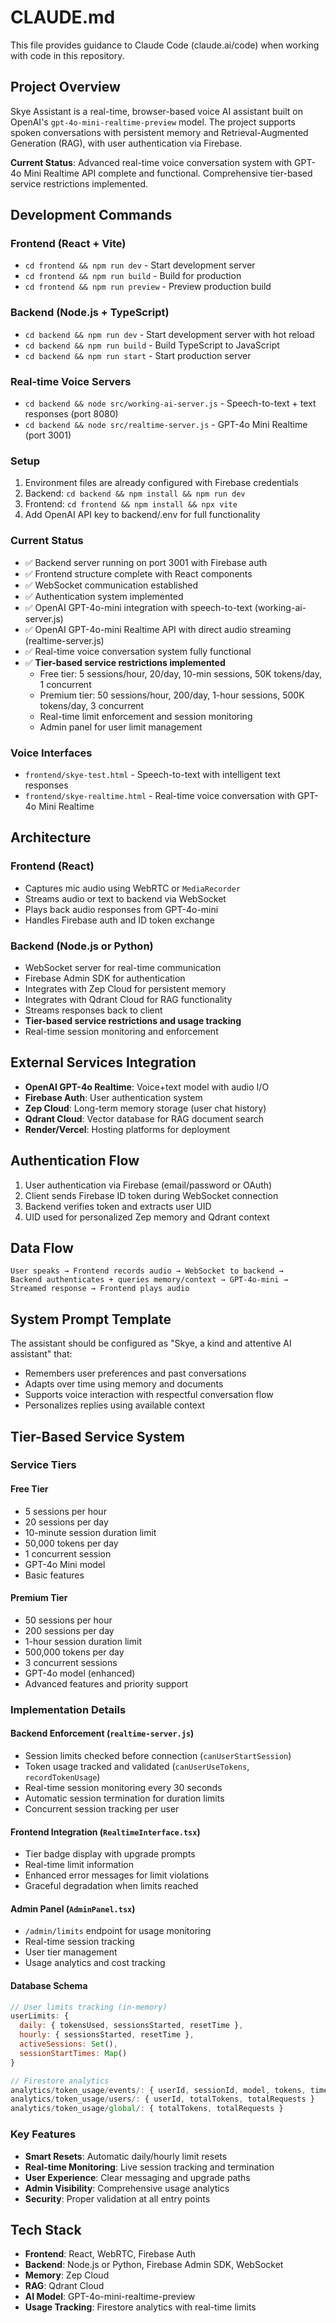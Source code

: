 # CLAUDE.md

This file provides guidance to Claude Code (claude.ai/code) when working with code in this repository.

## Project Overview

Skye Assistant is a real-time, browser-based voice AI assistant built on OpenAI's `gpt-4o-mini-realtime-preview` model. The project supports spoken conversations with persistent memory and Retrieval-Augmented Generation (RAG), with user authentication via Firebase.

**Current Status**: Advanced real-time voice conversation system with GPT-4o Mini Realtime API complete and functional. Comprehensive tier-based service restrictions implemented.

## Development Commands

### Frontend (React + Vite)
- `cd frontend && npm run dev` - Start development server
- `cd frontend && npm run build` - Build for production
- `cd frontend && npm run preview` - Preview production build

### Backend (Node.js + TypeScript)
- `cd backend && npm run dev` - Start development server with hot reload
- `cd backend && npm run build` - Build TypeScript to JavaScript
- `cd backend && npm run start` - Start production server

### Real-time Voice Servers
- `cd backend && node src/working-ai-server.js` - Speech-to-text + text responses (port 8080)
- `cd backend && node src/realtime-server.js` - GPT-4o Mini Realtime (port 3001)

### Setup
1. Environment files are already configured with Firebase credentials
2. Backend: `cd backend && npm install && npm run dev`
3. Frontend: `cd frontend && npm install && npx vite`
4. Add OpenAI API key to backend/.env for full functionality

### Current Status
- ✅ Backend server running on port 3001 with Firebase auth
- ✅ Frontend structure complete with React components
- ✅ WebSocket communication established
- ✅ Authentication system implemented
- ✅ OpenAI GPT-4o-mini integration with speech-to-text (working-ai-server.js)
- ✅ OpenAI GPT-4o-mini Realtime API with direct audio streaming (realtime-server.js)
- ✅ Real-time voice conversation system fully functional
- ✅ **Tier-based service restrictions implemented**
  - Free tier: 5 sessions/hour, 20/day, 10-min sessions, 50K tokens/day, 1 concurrent
  - Premium tier: 50 sessions/hour, 200/day, 1-hour sessions, 500K tokens/day, 3 concurrent
  - Real-time limit enforcement and session monitoring
  - Admin panel for user limit management

### Voice Interfaces
- `frontend/skye-test.html` - Speech-to-text with intelligent text responses
- `frontend/skye-realtime.html` - Real-time voice conversation with GPT-4o Mini Realtime

## Architecture

### Frontend (React)
- Captures mic audio using WebRTC or `MediaRecorder`
- Streams audio or text to backend via WebSocket
- Plays back audio responses from GPT-4o-mini
- Handles Firebase auth and ID token exchange

### Backend (Node.js or Python)
- WebSocket server for real-time communication
- Firebase Admin SDK for authentication
- Integrates with Zep Cloud for persistent memory
- Integrates with Qdrant Cloud for RAG functionality
- Streams responses back to client
- **Tier-based service restrictions and usage tracking**
- Real-time session monitoring and enforcement

## External Services Integration

- **OpenAI GPT-4o Realtime**: Voice+text model with audio I/O
- **Firebase Auth**: User authentication system
- **Zep Cloud**: Long-term memory storage (user chat history)
- **Qdrant Cloud**: Vector database for RAG document search
- **Render/Vercel**: Hosting platforms for deployment

## Authentication Flow

1. User authentication via Firebase (email/password or OAuth)
2. Client sends Firebase ID token during WebSocket connection
3. Backend verifies token and extracts user UID
4. UID used for personalized Zep memory and Qdrant context

## Data Flow

```
User speaks → Frontend records audio → WebSocket to backend → 
Backend authenticates + queries memory/context → GPT-4o-mini → 
Streamed response → Frontend plays audio
```

## System Prompt Template

The assistant should be configured as "Skye, a kind and attentive AI assistant" that:
- Remembers user preferences and past conversations
- Adapts over time using memory and documents
- Supports voice interaction with respectful conversation flow
- Personalizes replies using available context

## Tier-Based Service System

### Service Tiers

#### **Free Tier**
- 5 sessions per hour
- 20 sessions per day
- 10-minute session duration limit
- 50,000 tokens per day
- 1 concurrent session
- GPT-4o Mini model
- Basic features

#### **Premium Tier**
- 50 sessions per hour
- 200 sessions per day  
- 1-hour session duration limit
- 500,000 tokens per day
- 3 concurrent sessions
- GPT-4o model (enhanced)
- Advanced features and priority support

### Implementation Details

#### **Backend Enforcement** (`realtime-server.js`)
- Session limits checked before connection (`canUserStartSession`)
- Token usage tracked and validated (`canUserUseTokens`, `recordTokenUsage`)
- Real-time session monitoring every 30 seconds
- Automatic session termination for duration limits
- Concurrent session tracking per user

#### **Frontend Integration** (`RealtimeInterface.tsx`)
- Tier badge display with upgrade prompts
- Real-time limit information
- Enhanced error messages for limit violations
- Graceful degradation when limits reached

#### **Admin Panel** (`AdminPanel.tsx`)
- `/admin/limits` endpoint for usage monitoring
- Real-time session tracking
- User tier management
- Usage analytics and cost tracking

#### **Database Schema**
```javascript
// User limits tracking (in-memory)
userLimits: {
  daily: { tokensUsed, sessionsStarted, resetTime },
  hourly: { sessionsStarted, resetTime },
  activeSessions: Set(),
  sessionStartTimes: Map()
}

// Firestore analytics
analytics/token_usage/events/: { userId, sessionId, model, tokens, timestamp }
analytics/token_usage/users/: { userId, totalTokens, totalRequests }
analytics/token_usage/global/: { totalTokens, totalRequests }
```

### Key Features
- **Smart Resets**: Automatic daily/hourly limit resets
- **Real-time Monitoring**: Live session tracking and termination
- **User Experience**: Clear messaging and upgrade paths
- **Admin Visibility**: Comprehensive usage analytics
- **Security**: Proper validation at all entry points

## Tech Stack

- **Frontend**: React, WebRTC, Firebase Auth
- **Backend**: Node.js or Python, Firebase Admin SDK, WebSocket
- **Memory**: Zep Cloud
- **RAG**: Qdrant Cloud
- **AI Model**: GPT-4o-mini-realtime-preview
- **Usage Tracking**: Firestore analytics with real-time limits